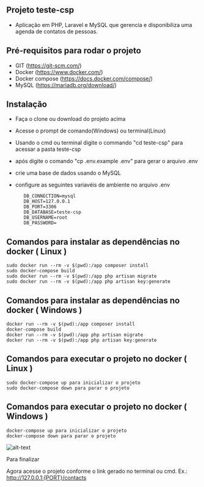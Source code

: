 ## Projeto teste-csp
- Aplicação em PHP, Laravel e MySQL que gerencia e disponibiliza uma agenda de contatos de pessoas.

## Pré-requisitos para rodar o projeto
- GIT (https://git-scm.com/)
- Docker (https://www.docker.com/)
- Docker compose (https://docs.docker.com/compose/)
- MySQL (https://mariadb.org/download/)
## Instalação
- Faça o clone ou download do projeto acima
- Acesse o prompt de comando(Windows) ou terminal(Linux)
- Usando o cmd ou terminal digite o commando "cd teste-csp" para acessar a pasta teste-csp
- após digite o comando "cp .env.example .env" para gerar o arquivo .env
- crie uma base de dados usando o MySQL
- configure as seguintes variavéis de ambiente no arquivo .env 

         DB_CONNECTION=mysql
         DB_HOST=127.0.0.1
         DB_PORT=3306
         DB_DATABASE=teste-csp 
         DB_USERNAME=root
         DB_PASSWORD=

## Comandos para instalar as dependências no docker ( Linux )
    sudo docker run --rm -v $(pwd):/app composer install
    sudo docker-compose build
    sudo docker run --rm -v $(pwd):/app php artisan migrate
    sudo docker run --rm -v $(pwd):/app php artisan key:generate
    
## Comandos para instalar as dependências no docker ( Windows )
    docker run --rm -v $(pwd):/app composer install
    docker-compose build
    docker run --rm -v $(pwd):/app php artisan migrate
    docker run --rm -v $(pwd):/app php artisan key:generate
    
    
## Comandos para executar o projeto no docker ( Linux )
    sudo docker-compose up para inicializar o projeto
    sudo docker-compose down para parar o projeto

## Comandos para executar o projeto no docker ( Windows )
    docker-compose up para inicializar o projeto
    docker-compose down para parar o projeto

![alt-text](https://media.giphy.com/media/d5KuLHHTSaRnG/giphy.gif)

Para finalizar 

 Agora acesse o projeto conforme o link gerado no terminal ou cmd.
 Ex.: http://127.0.0.1:{PORT}/contacts





